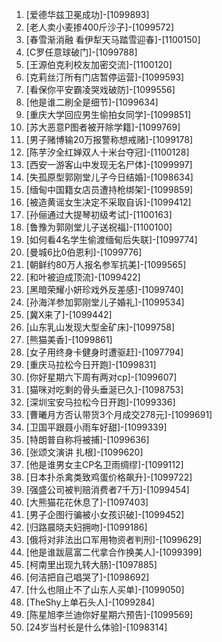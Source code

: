 
1. [爱德华兹卫冕成功]-[1099893]
1. [老人卖小麦掺400斤沙子]-[1099572]
1. [春雪渐消融 看伊犁天马踏雪迎春]-[1100150]
1. [C罗任意球破门]-[1099788]
1. [王源伯克利校友加密交流]-[1100120]
1. [克莉丝汀所有门店暂停运营]-[1099593]
1. [看保你平安霸凌哭戏破防]-[1099556]
1. [他是谁二刷全是细节]-[1099634]
1. [重庆大学回应男生偷拍女同学]-[1099851]
1. [苏大恶意P图者被开除学籍]-[1099769]
1. [男子赌博输20万报警称想戒赌]-[1099178]
1. [陈芋汐全红婵双人十米台夺冠]-[1100128]
1. [西安一游客山中发现无名尸体]-[1099997]
1. [失孤原型郭刚堂儿子今日结婚]-[1098634]
1. [缅甸中国籍女店员遭持枪绑架]-[1099859]
1. [被造黄谣女生决定不采取自诉]-[1099412]
1. [孙俪通过大提琴初级考试]-[1100163]
1. [鲁豫为郭刚堂儿子送祝福]-[1100100]
1. [如何看4名学生偷渡缅甸后失联]-[1099774]
1. [曼城6比0伯恩利]-[1099776]
1. [朝鲜约80万人报名参军抗美]-[1099565]
1. [和叶被迫成顶流]-[1099422]
1. [黑暗荣耀小妍珍戏外反差感]-[1099740]
1. [孙海洋参加郭刚堂儿子婚礼]-[1099534]
1. [冀X来了]-[1099442]
1. [山东乳山发现大型金矿床]-[1099758]
1. [熊猫美香]-[1099861]
1. [女子用终身卡健身时遭驱赶]-[1097794]
1. [重庆马拉松今日开跑]-[1099831]
1. [你好星期六下周有两对cp]-[1099607]
1. [猫咪对吃剩的骨头垂涎已久]-[1098753]
1. [深圳宝安马拉松今日开跑]-[1099336]
1. [曹曦月方否认带货3个月成交278元]-[1099691]
1. [卫国平跟聂小雨车好甜]-[1099339]
1. [特朗普自称将被捕]-[1099636]
1. [张颂文演讲 扎根]-[1099620]
1. [他是谁男女主CP名卫雨绸缪]-[1099112]
1. [日本扑杀禽类致鸡蛋价格飙升]-[1099722]
1. [强盛公司被判赔消费者7千万]-[1099454]
1. [大熊猫花花休息了]-[1097403]
1. [男子企图行骗被小女孩识破]-[1099452]
1. [归路晨晓夫妇拥吻]-[1099186]
1. [俄将对非法出口军用物资者判刑]-[1099629]
1. [他是谁跋扈富二代拿合作换美人]-[1099399]
1. [柯南里出现九转大肠]-[1097885]
1. [何洁把自己唱哭了]-[1098692]
1. [什么也阻止不了山东人买单]-[1099050]
1. [TheShy上单石头人]-[1099284]
1. [陈星旭李兰迪你好星期六预告]-[1099569]
1. [24岁当村长是什么体验]-[1098314]